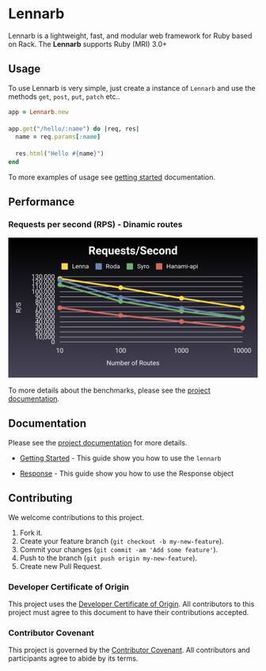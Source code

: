 # Lennarb

Lennarb is a lightweight, fast, and modular web framework for Ruby based on Rack. The **Lennarb**	supports Ruby (MRI) 3.0+

## Usage

To use Lennarb is very simple, just create a instance of `Lennarb` and use the methods `get`, `post`, `put`, `patch` etc..

```rb
app = Lennarb.new

app.get("/hello/:name") do |req, res|
  name = req.params[:name]

  res.html("Hello #{name}")
end
```

To more examples of usage see [getting started](https://aristotelesbr.github.io/lennarbguides/getting-started/index) documentation.

## Performance

### Requests per second (RPS) - Dinamic routes

![Benchmarks](static/rps.png)

To more details about the benchmarks, please see the [project documentation](https://aristotelesbr.github.io/lennarb/performance/index).

## Documentation

Please see the [project documentation](https://aristotelesbr.github.io/lennarb) for more details.

  - [Getting Started](https://aristotelesbr.github.io/lennarbguides/getting-started/index) - This guide show you how to use the `lennarb`

  - [Response](https://aristotelesbr.github.io/lennarbguides/response/index) - This guide show you how to use the Response object

## Contributing

We welcome contributions to this project.

1.  Fork it.
2.  Create your feature branch (`git checkout -b my-new-feature`).
3.  Commit your changes (`git commit -am 'Add some feature'`).
4.  Push to the branch (`git push origin my-new-feature`).
5.  Create new Pull Request.

### Developer Certificate of Origin

This project uses the [Developer Certificate of Origin](https://developercertificate.org/). All contributors to this project must agree to this document to have their contributions accepted.

### Contributor Covenant

This project is governed by the [Contributor Covenant](https://www.contributor-covenant.org/). All contributors and participants agree to abide by its terms.
